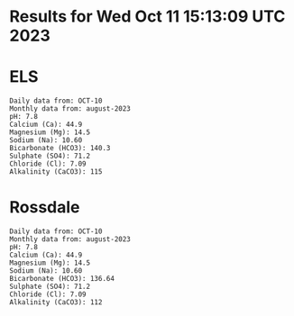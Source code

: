 # Results for Wed Oct 11 15:13:09 UTC 2023
# ELS
```
Daily data from: OCT-10
Monthly data from: august-2023
pH: 7.8
Calcium (Ca): 44.9
Magnesium (Mg): 14.5
Sodium (Na): 10.60
Bicarbonate (HCO3): 140.3
Sulphate (SO4): 71.2
Chloride (Cl): 7.09
Alkalinity (CaCO3): 115
```
# Rossdale
```
Daily data from: OCT-10
Monthly data from: august-2023
pH: 7.8
Calcium (Ca): 44.9
Magnesium (Mg): 14.5
Sodium (Na): 10.60
Bicarbonate (HCO3): 136.64
Sulphate (SO4): 71.2
Chloride (Cl): 7.09
Alkalinity (CaCO3): 112
```
